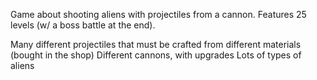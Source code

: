 Game about shooting aliens with projectiles from a cannon. Features 25 levels (w/ a boss battle at the end). 

Many different projectiles that must be crafted from different materials (bought in the shop)
Different cannons, with upgrades
Lots of types of aliens
